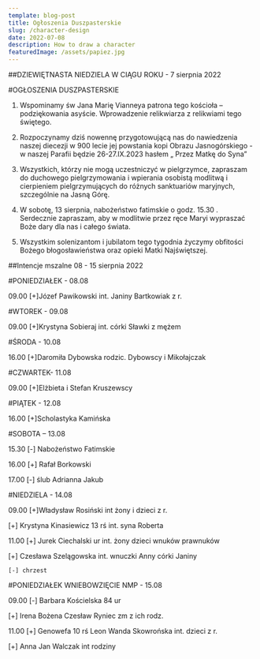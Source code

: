```yaml
---
template: blog-post
title: Ogłoszenia Duszpasterskie
slug: /character-design
date: 2022-07-08
description: How to draw a character
featuredImage: /assets/papiez.jpg
---
```



##DZIEWIĘTNASTA NIEDZIELA W CIĄGU ROKU	 - 7 sierpnia 2022                     

#OGŁOSZENIA DUSZPASTERSKIE
 
1. Wspominamy św Jana Marię Vianneya patrona tego kościoła – podziękowania asyście. Wprowadzenie relikwiarza z relikwiami  tego świętego.

2. Rozpoczynamy dziś nowennę przygotowującą nas do nawiedzenia naszej diecezji w 900 lecie jej powstania kopi Obrazu Jasnogórskiego -  w naszej Parafii będzie  26-27.IX.2023 hasłem „ Przez Matkę do Syna”

3. Wszystkich, którzy nie mogą uczestniczyć w pielgrzymce, zapraszam do duchowego pielgrzymowania i wpierania osobistą modlitwą i cierpieniem pielgrzymujących do różnych sanktuariów maryjnych, szczególnie na Jasną Górę.  

4. W sobotę, 13 sierpnia, nabożeństwo fatimskie o godz. 15.30 . Serdecznie zapraszam, aby w modlitwie przez ręce Maryi wypraszać Boże dary dla nas i całego świata. 

5. Wszystkim solenizantom i jubilatom tego tygodnia życzymy obfitości Bożego błogosławieństwa oraz opieki Matki Najświętszej.

##Intencje mszalne  08 - 15 sierpnia 2022

#PONIEDZIAŁEK -  08.08 

09.00 [+]Józef Pawikowski int. Janiny Bartkowiak z r.

#WTOREK  -  09.08

09.00 [+]Krystyna Sobieraj int. córki Sławki z mężem

#ŚRODA - 10.08

16.00 [+]Daromiła Dybowska rodzic. Dybowscy i Mikołajczak

#CZWARTEK-  11.08  

09.00 [+]Elżbieta i Stefan Kruszewscy

#PIĄTEK  - 12.08     

16.00 [+]Scholastyka Kamińska 

#SOBOTA – 13.08

15.30 [-] Nabożeństwo Fatimskie

16.00 [+] Rafał Borkowski

17.00 [-] ślub Adrianna Jakub

#NIEDZIELA - 14.08

09.00 [+]Władysław Rosiński int żony i dzieci z r. 

[+] Krystyna Kinasiewicz 13 rś int. syna Roberta

11.00 [+] Jurek Ciechalski ur int. żony dzieci wnuków prawnuków

[+] Czesława Szelągowska int. wnuczki Anny córki Janiny

    [-] chrzest 

#PONIEDZIAŁEK WNIEBOWZIĘCIE NMP - 15.08

09.00 [-]  Barbara Kościelska 84 ur

[+] Irena Bożena Czesław Ryniec zm z ich rodz.

11.00 [+] Genowefa 10 rś Leon Wanda Skowrońska int. dzieci z r.

[+] Anna Jan Walczak int rodziny                                                                      


      